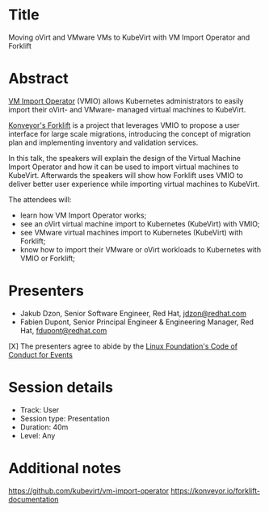 # Title
 
Moving oVirt and VMware VMs to KubeVirt with VM Import Operator and Forklift
 
# Abstract
 
[VM Import Operator](https://github.com/kubevirt/vm-import-operator) (VMIO) allows Kubernetes administrators to easily import their oVirt- and VMware- managed virtual machines to KubeVirt.

[Konveyor's Forklift](https://konveyor.io/forklift-documentation) is a project that leverages VMIO to propose a user interface for large scale migrations, introducing the concept of migration plan and implementing inventory and validation services.

In this talk, the speakers will explain the design of the Virtual Machine Import Operator and how it can be used to import virtual machines to KubeVirt. Afterwards the speakers will show how Forklift uses VMIO to deliver better user experience while importing virtual machines to KubeVirt.

The attendees will:
 - learn how VM Import Operator works;
 - see an oVirt virtual machine import to Kubernetes (KubeVirt) with VMIO;
 - see VMware virtual machines import to Kubernetes (KubeVirt) with Forklift;
 - know how to import their VMware or oVirt workloads to Kubernetes with VMIO or Forklift;
 
# Presenters
 
- Jakub Dzon, Senior Software Engineer, Red Hat, jdzon@redhat.com
- Fabien Dupont, Senior Principal Engineer & Engineering Manager, Red Hat, fdupont@redhat.com
 
[X] The presenters agree to abide by the
    [Linux Foundation's Code of Conduct for Events](https://events.linuxfoundation.org/about/code-of-conduct/)
 
# Session details
 
- Track: User
- Session type: Presentation
- Duration:  40m
- Level: Any
 
# Additional notes
 
https://github.com/kubevirt/vm-import-operator
https://konveyor.io/forklift-documentation

